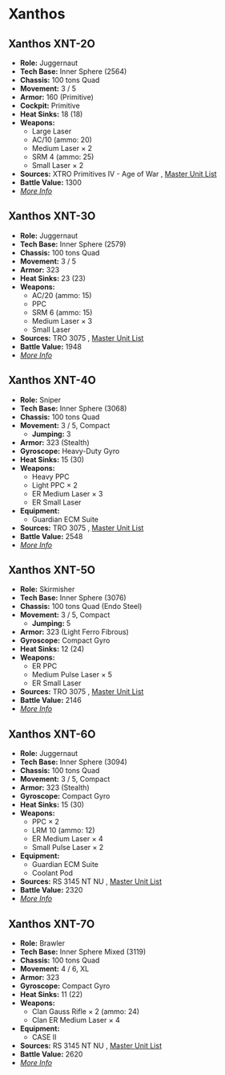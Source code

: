 # Xanthos 

## Xanthos XNT-2O 

- **Role:** Juggernaut 
- **Tech Base:** Inner Sphere (2564) 
- **Chassis:** 100 tons Quad 
- **Movement:** 3 / 5 
- **Armor:** 160 (Primitive) 
- **Cockpit:** Primitive 
- **Heat Sinks:** 18 (18) 
- **Weapons:** 
  - Large Laser 
  - AC/10 (ammo: 20) 
  - Medium Laser × 2 
  - SRM 4 (ammo: 25) 
  - Small Laser × 2 
- **Sources:** XTRO Primitives IV - Age of War , [Master Unit List](http://masterunitlist.info/Unit/Details/3603/xanthos-xnt-2o) 
- **Battle Value:** 1300 
- [*More Info*](xanthos/xanthos_xnt-2o.md) 

## Xanthos XNT-3O 

- **Role:** Juggernaut 
- **Tech Base:** Inner Sphere (2579) 
- **Chassis:** 100 tons Quad 
- **Movement:** 3 / 5 
- **Armor:** 323 
- **Heat Sinks:** 23 (23) 
- **Weapons:** 
  - AC/20 (ammo: 15) 
  - PPC 
  - SRM 6 (ammo: 15) 
  - Medium Laser × 3 
  - Small Laser 
- **Sources:** TRO 3075 , [Master Unit List](http://masterunitlist.info/Unit/Details/3604/xanthos-xnt-3o) 
- **Battle Value:** 1948 
- [*More Info*](xanthos/xanthos_xnt-3o.md) 

## Xanthos XNT-4O 

- **Role:** Sniper 
- **Tech Base:** Inner Sphere (3068) 
- **Chassis:** 100 tons Quad 
- **Movement:** 3 / 5, Compact 
  - **Jumping:** 3 
- **Armor:** 323 (Stealth) 
- **Gyroscope:** Heavy-Duty Gyro 
- **Heat Sinks:** 15 (30) 
- **Weapons:** 
  - Heavy PPC 
  - Light PPC × 2 
  - ER Medium Laser × 3 
  - ER Small Laser 
- **Equipment:** 
  - Guardian ECM Suite 
- **Sources:** TRO 3075 , [Master Unit List](http://masterunitlist.info/Unit/Details/3605/xanthos-xnt-4o) 
- **Battle Value:** 2548 
- [*More Info*](xanthos/xanthos_xnt-4o.md) 

## Xanthos XNT-5O 

- **Role:** Skirmisher 
- **Tech Base:** Inner Sphere (3076) 
- **Chassis:** 100 tons Quad (Endo Steel) 
- **Movement:** 3 / 5, Compact 
  - **Jumping:** 5 
- **Armor:** 323 (Light Ferro Fibrous) 
- **Gyroscope:** Compact Gyro 
- **Heat Sinks:** 12 (24) 
- **Weapons:** 
  - ER PPC 
  - Medium Pulse Laser × 5 
  - ER Small Laser 
- **Sources:** TRO 3075 , [Master Unit List](http://masterunitlist.info/Unit/Details/3606/xanthos-xnt-5o) 
- **Battle Value:** 2146 
- [*More Info*](xanthos/xanthos_xnt-5o.md) 

## Xanthos XNT-6O 

- **Role:** Juggernaut 
- **Tech Base:** Inner Sphere (3094) 
- **Chassis:** 100 tons Quad 
- **Movement:** 3 / 5, Compact 
- **Armor:** 323 (Stealth) 
- **Gyroscope:** Compact Gyro 
- **Heat Sinks:** 15 (30) 
- **Weapons:** 
  - PPC × 2 
  - LRM 10 (ammo: 12) 
  - ER Medium Laser × 4 
  - Small Pulse Laser × 2 
- **Equipment:** 
  - Guardian ECM Suite 
  - Coolant Pod 
- **Sources:** RS 3145 NT NU , [Master Unit List](http://masterunitlist.info/Unit/Details/6825/xanthos-xnt-6o) 
- **Battle Value:** 2320 
- [*More Info*](xanthos/xanthos_xnt-6o.md) 

## Xanthos XNT-7O 

- **Role:** Brawler 
- **Tech Base:** Inner Sphere Mixed (3119) 
- **Chassis:** 100 tons Quad 
- **Movement:** 4 / 6, XL 
- **Armor:** 323 
- **Gyroscope:** Compact Gyro 
- **Heat Sinks:** 11 (22) 
- **Weapons:** 
  - Clan Gauss Rifle × 2 (ammo: 24) 
  - Clan ER Medium Laser × 4 
- **Equipment:** 
  - CASE II 
- **Sources:** RS 3145 NT NU , [Master Unit List](http://masterunitlist.info/Unit/Details/6824/xanthos-xnt-7o) 
- **Battle Value:** 2620 
- [*More Info*](xanthos/xanthos_xnt-7o.md) 

